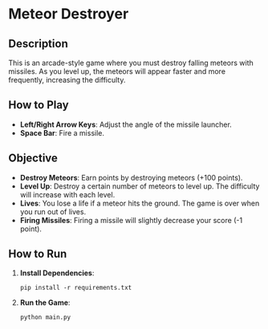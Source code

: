 # Meteor Destroyer

## Description

This is an arcade-style game where you must destroy falling meteors with missiles. As you level up, the meteors will appear faster and more frequently, increasing the difficulty.

## How to Play

*   **Left/Right Arrow Keys**: Adjust the angle of the missile launcher.
*   **Space Bar**: Fire a missile.

## Objective

*   **Destroy Meteors**: Earn points by destroying meteors (+100 points).
*   **Level Up**: Destroy a certain number of meteors to level up. The difficulty will increase with each level.
*   **Lives**: You lose a life if a meteor hits the ground. The game is over when you run out of lives.
*   **Firing Missiles**: Firing a missile will slightly decrease your score (-1 point).

## How to Run

1.  **Install Dependencies**:
    ```
    pip install -r requirements.txt
    ```
2.  **Run the Game**:
    ```
    python main.py
    ```
